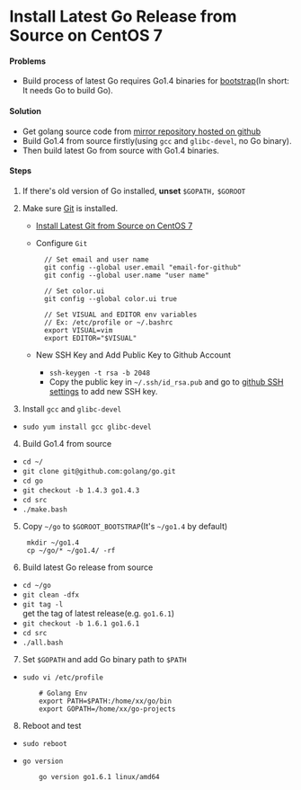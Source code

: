 # Install Latest Go Release from Source on CentOS 7

#### Problems
* Build process of latest Go requires Go1.4 binaries for [bootstrap](https://github.com/golang/go/blob/master/doc/install-source.html)(In short: It needs Go to build Go).

#### Solution
* Get golang source code from [mirror repository  hosted on github](https://github.com/golang/go)
* Build Go1.4 from source firstly(using `gcc` and `glibc-devel`, no Go binary).
* Then build latest Go from source with Go1.4 binaries.

#### Steps
1. If there's old version of Go installed, **unset** `$GOPATH,` `$GOROOT`

2. Make sure [Git](https://git-scm.com/) is installed.
    * [Install Latest Git from Source on CentOS 7](https://github.com/northbright/Notes/blob/master/Git/install-latest-git-from-source-on-centos-7.md)
    * Configure `Git`

            // Set email and user name
            git config --global user.email "email-for-github"
            git config --global user.name "user name"

            // Set color.ui
            git config --global color.ui true

            // Set VISUAL and EDITOR env variables
            // Ex: /etc/profile or ~/.bashrc
            export VISUAL=vim
            export EDITOR="$VISUAL"

    * New SSH Key and Add Public Key to Github Account
        * `ssh-keygen -t rsa -b 2048`
        * Copy the public key in `~/.ssh/id_rsa.pub` and go to [github SSH settings](https://github.com/settings/ssh) to add new SSH key.

3. Install `gcc` and `glibc-devel`
  * `sudo yum install gcc glibc-devel`

4. Build Go1.4 from source
  * `cd ~/`
  * `git clone git@github.com:golang/go.git`
  * `cd go`
  * `git checkout -b 1.4.3 go1.4.3`
  * `cd src`
  * `./make.bash`

5. Copy `~/go` to `$GOROOT_BOOTSTRAP`(It's `~/go1.4` by default)

        mkdir ~/go1.4
        cp ~/go/* ~/go1.4/ -rf

6.  Build latest Go release from source
  * `cd ~/go`
  * `git clean -dfx`
  * `git tag -l`  
     get the tag of latest release(e.g. `go1.6.1`) 
  * `git checkout -b 1.6.1 go1.6.1`
  * `cd src`
  * `./all.bash`

7. Set `$GOPATH` and add Go binary path to `$PATH`
  * `sudo vi /etc/profile`

            # Golang Env
            export PATH=$PATH:/home/xx/go/bin
            export GOPATH=/home/xx/go-projects

8. Reboot and test
  * `sudo reboot`
  * `go version`
                        
            go version go1.6.1 linux/amd64

